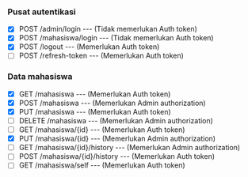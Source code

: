 ### Pusat autentikasi

-   [x] POST /admin/login --- (Tidak memerlukan Auth token)
-   [x] POST /mahasiswa/login --- (Tidak memerlukan Auth token)
-   [x] POST /logout --- (Memerlukan Auth token)
-   [ ] POST /refresh-token --- (Memerlukan Auth token)

### Data mahasiswa

-   [x] GET /mahasiswa --- (Memerlukan Auth token)
-   [x] POST /mahasiswa --- (Memerlukan Admin authorization)
-   [x] PUT /mahasiswa --- (Memerlukan Auth token)
-   [ ] DELETE /mahasiswa --- (Memerlukan Admin authorization)
-   [ ] GET /mahasiswa/{id} --- (Memerlukan Auth token)
-   [x] PUT /mahasiswa/{id} --- (Memerlukan Admin authorization)
-   [ ] GET /mahasiswa/{id}/history --- (Memerlukan Admin authorization)
-   [ ] POST /mahasiswa/{id}/history --- (Memerlukan Auth token)
-   [ ] GET /mahasiswa/self --- (Memerlukan Auth token)
